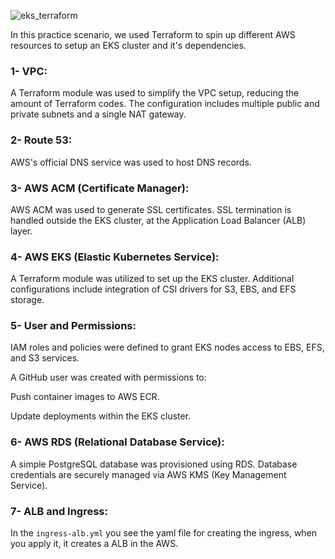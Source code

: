 ![eks_terraform](https://github.com/user-attachments/assets/f919c7fe-62c3-4fb3-80e2-24495f35b24c)

In this practice scenario, we used Terraform to spin up different AWS resources to setup an EKS cluster and it's dependencies.

### 1- VPC:
A Terraform module was used to simplify the VPC setup, reducing the amount of Terraform codes.
The configuration includes multiple public and private subnets and a single NAT gateway.

### 2- Route 53:
AWS's official DNS service was used to host DNS records.

### 3- AWS ACM (Certificate Manager):
AWS ACM was used to generate SSL certificates.
SSL termination is handled outside the EKS cluster, at the Application Load Balancer (ALB) layer.

### 4- AWS EKS (Elastic Kubernetes Service):
A Terraform module was utilized to set up the EKS cluster.
Additional configurations include integration of CSI drivers for S3, EBS, and EFS storage.

### 5- User and Permissions:
IAM roles and policies were defined to grant EKS nodes access to EBS, EFS, and S3 services.

A GitHub user was created with permissions to:

Push container images to AWS ECR.

Update deployments within the EKS cluster.

### 6- AWS RDS (Relational Database Service):
A simple PostgreSQL database was provisioned using RDS.
Database credentials are securely managed via AWS KMS (Key Management Service).

### 7- ALB and Ingress:
In the `ingress-alb.yml` you see the yaml file for creating the ingress, when you apply it, it creates a ALB in the AWS.

